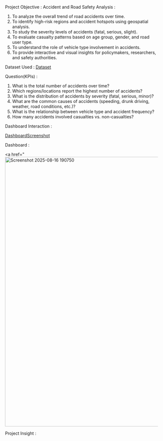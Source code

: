 Project Objective : Accident and Road Safety Analysis :

1. To analyze the overall trend of road accidents over time.
2. To identify high-risk regions and accident hotspots using geospatial analysis.
3. To study the severity levels of accidents (fatal, serious, slight).
4. To evaluate casualty patterns based on age group, gender, and road user type.
5. To understand the role of vehicle type involvement in accidents.
6. To provide interactive and visual insights for policymakers, researchers, and safety authorities.

Dataset Used : 
<a href="https://github.com/SanatMishra12/Road-Accident---Data-Analysis-Dashboard-Creation-Using-Tableau-/blob/main/accident_data.csv.gz">Dataset</a>

Question(KPIs) : 

1. What is the total number of accidents over time?
2. Which regions/locations report the highest number of accidents?
3. What is the distribution of accidents by severity (fatal, serious, minor)?
4. What are the common causes of accidents (speeding, drunk driving, weather, road conditions, etc.)?
5. What is the relationship between vehicle type and accident frequency?
6. How many accidents involved casualties vs. non-casualties?


Dashboard Interaction : 

<a href="https://github.com/SanatMishra12/Road-Accident---Data-Analysis-Dashboard-Creation-Using-Tableau-/blob/main/Screenshot%202025-08-16%20190750.png">DashboardScreenshot</a>


Dashboard : 

<a href="<img width="1580" height="889" alt="Screenshot 2025-08-16 190750" src="https://github.com/user-attachments/assets/23d33fcf-21e9-412f-8b36-3c24e9ff8492" />


Project Insight : 




